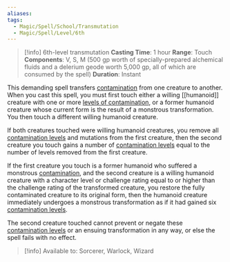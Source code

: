 ```yaml
---
aliases: 
tags:
  - Magic/Spell/School/Transmutation
  - Magic/Spell/Level/6th
---
```

>[!info]
>6th-level transmutation
>**Casting Time**: 1 hour
>**Range**: Touch
>**Components**: V, S, M (500 gp worth of specially-prepared alchemical fluids and a delerium geode worth 5,000 gp, all of which are consumed by the spell)
>**Duration**: Instant

This demanding spell transfers [contamination](https://5e.tools/adventure.html#DoDk,12) from one creature to another. When you cast this spell, you must first touch either a willing [[humanoid]] creature with one or more [levels of contamination](https://5e.tools/adventure.html#DoDk,12), or a former humanoid creature whose current form is the result of a monstrous transformation. You then touch a different willing humanoid creature.

If both creatures touched were willing humanoid creatures, you remove all [contamination levels](https://5e.tools/adventure.html#DoDk,12) and mutations from the first creature, then the second creature you touch gains a number of [contamination levels](https://5e.tools/adventure.html#DoDk,12) equal to the number of levels removed from the first creature.

If the first creature you touch is a former humanoid who suffered a monstrous [contamination](https://5e.tools/adventure.html#DoDk,12), and the second creature is a willing humanoid creature with a character level or challenge rating equal to or higher than the challenge rating of the transformed creature, you restore the fully contaminated creature to its original form, then the humanoid creature immediately undergoes a monstrous transformation as if it had gained six [contamination levels](https://5e.tools/adventure.html#DoDk,12).

The second creature touched cannot prevent or negate these [contamination levels](https://5e.tools/adventure.html#DoDk,12) or an ensuing transformation in any way, or else the spell fails with no effect.

>[!info] Available to:
>Sorcerer, Warlock, Wizard